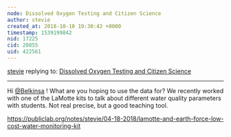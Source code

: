 ```yaml
---
node: Dissolved Oxygen Testing and Citizen Science
author: stevie
created_at: 2018-10-10 19:30:42 +0000
timestamp: 1539199842
nid: 17225
cid: 20855
uid: 422561
---
```




[stevie](../profile/stevie) replying to: [Dissolved Oxygen Testing and Citizen Science](../notes/belkinsa/10-04-2018/dissolved-oxygen-testing-and-citizen-science)

----
Hi [@Belkinsa](/profile/Belkinsa) ! What are you hoping to use the data for? We recently worked with one of the LaMotte kits to talk about different water quality parameters with students. Not real precise, but a good teaching tool. 

https://publiclab.org/notes/stevie/04-18-2018/lamotte-and-earth-force-low-cost-water-monitoring-kit 
